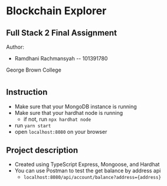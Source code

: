# Blockchain Explorer

## Full Stack 2 Final Assignment

Author:

- Ramdhani Rachmansyah -- 101391780

George Brown College

#

## Instruction

- Make sure that your MongoDB instance is running
- Make sure that your hardhat node is running
  - if not, run `npx hardhat node`
- run `yarn start`
- open `localhost:8080` on your browser

## Project description

- Created using TypeScript Express, Mongoose, and Hardhat
- You can use Postman to test the get balance by address api
  - `localhost:8080/api/account/balance?address={address}`
